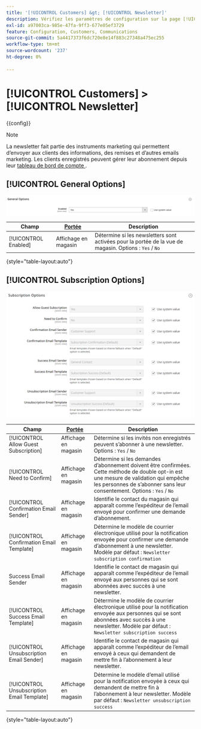 ```yaml
---
title: '[!UICONTROL Customers] &gt; [!UICONTROL Newsletter]'
description: Vérifiez les paramètres de configuration sur la page [!UICONTROL Customers] &gt; [!UICONTROL Newsletter] de l’administrateur Commerce.
exl-id: a97003ca-985e-47fa-9ff3-677e05ef3729
feature: Configuration, Customers, Communications
source-git-commit: 5a4417373f6dc720e8e14f883c27348a475ec255
workflow-type: tm+mt
source-wordcount: '237'
ht-degree: 0%

---
```


# [!UICONTROL Customers] > [!UICONTROL Newsletter]

{{config}}

>[!NOTE]
>
>La newsletter fait partie des instruments marketing qui permettent d’envoyer aux clients des informations, des remises et d’autres emails marketing. Les clients enregistrés peuvent gérer leur abonnement depuis leur [ tableau de bord de compte ](../../customers/account-dashboard-my-account.md).

## [!UICONTROL General Options]

![Options générales](./assets/newsletter-general-options.png)<!-- zoom -->

| Champ | [Portée](../../getting-started/websites-stores-views.md#scope-settings) | Description |
|--- |--- |--- |
| [!UICONTROL Enabled] | Affichage en magasin | Détermine si les newsletters sont activées pour la portée de la vue de magasin. Options : `Yes` / `No` |

{style="table-layout:auto"}

## [!UICONTROL Subscription Options]

![Options d’abonnement](./assets/newsletter-subscription-options.png)<!-- zoom -->

<!-- [Subscription Options](https://experienceleague.adobe.com/fr/docs/commerce-admin/marketing/communications/newsletters/newsletters) -->

| Champ | [Portée](../../getting-started/websites-stores-views.md#scope-settings) | Description |
|--- |--- |--- |
| [!UICONTROL Allow Guest Subscription] | Affichage en magasin | Détermine si les invités non enregistrés peuvent s’abonner à une newsletter. Options : `Yes` / `No` |
| [!UICONTROL Need to Confirm] | Affichage en magasin | Détermine si les demandes d’abonnement doivent être confirmées. Cette méthode de double opt-in est une mesure de validation qui empêche les personnes de s’abonner sans leur consentement. Options : `Yes` / `No` |
| [!UICONTROL Confirmation Email Sender] | Affichage en magasin | Identifie le contact du magasin qui apparaît comme l’expéditeur de l’email envoyé pour confirmer une demande d’abonnement. |
| [!UICONTROL Confirmation Email Template] | Affichage en magasin | Détermine le modèle de courrier électronique utilisé pour la notification envoyée pour confirmer une demande d’abonnement à une newsletter. Modèle par défaut : `Newsletter subscription confirmation` |
| Success Email Sender | Affichage en magasin | Identifie le contact de magasin qui apparaît comme l’expéditeur de l’email envoyé aux personnes qui se sont abonnées avec succès à une newsletter. |
| [!UICONTROL Success Email Template] | Affichage en magasin | Détermine le modèle de courrier électronique utilisé pour la notification envoyée aux personnes qui se sont abonnées avec succès à une newsletter. Modèle par défaut : `Newsletter subscription success` |
| [!UICONTROL Unsubscription Email Sender] | Affichage en magasin | Identifie le contact de magasin qui apparaît comme l’expéditeur de l’email envoyé à ceux qui demandent de mettre fin à l’abonnement à leur newsletter. |
| [!UICONTROL Unsubscription Email Template] | Affichage en magasin | Détermine le modèle d’email utilisé pour la notification envoyée à ceux qui demandent de mettre fin à l’abonnement à leur newsletter. Modèle par défaut : `Newsletter unsubscription success` |

{style="table-layout:auto"}
